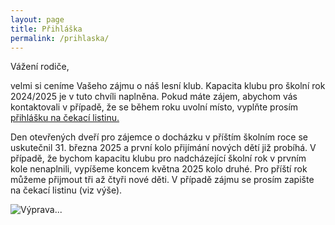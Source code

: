 ```yaml
---
layout: page
title: Přihláška
permalink: /prihlaska/
---
```

Vážení rodiče,

velmi si ceníme Vašeho zájmu o náš lesní klub. Kapacita klubu pro školní rok 2024/2025 je v tuto chvíli naplněna. Pokud máte zájem, abychom vás kontaktovali v případě, že se během roku uvolní místo, vyplňte prosím [přihlášku na čekací listinu.](https://docs.google.com/forms/d/e/1FAIpQLSdpfh4ZLk6OpJroxKuiZqFOHpd_pzUx1cq8JVYJolVMLE8O4A/viewform?usp=sf_link)

Den otevřených dveří pro zájemce o docházku v příštím školním roce se uskutečnil 31. března 2025 a první kolo přijímání nových dětí již probíhá. V případě, že bychom kapacitu klubu pro nadcházející školní rok v prvním kole nenaplnili, vypíšeme koncem května 2025 kolo druhé. Pro příští rok můžeme přijmout tři až čtyři nové děti. V případě zájmu se prosím zapište na čekací listinu (viz výše).

![Výprava...](/assets/gallery/2019-11-13_10-08-24.jpg)
